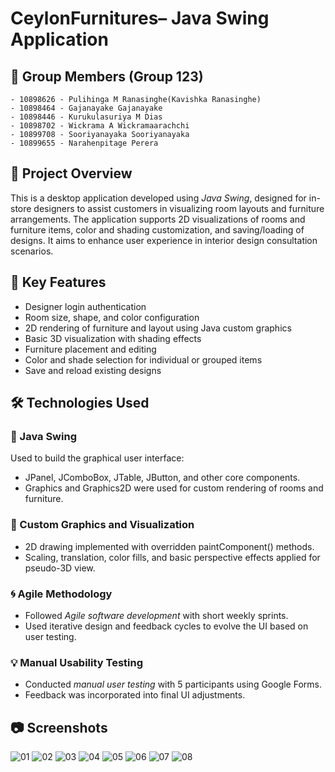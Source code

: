 # CeylonFurnitures– Java Swing Application

## 📌 Group Members (Group 123)
    - 10898626 - Pulihinga M Ranasinghe(Kavishka Ranasinghe)
    - 10898464 - Gajanayake Gajanayake
    - 10898446 - Kurukulasuriya M Dias
    - 10898702 - Wickrama A Wickramaarachchi
    - 10899708 - Sooriyanayaka Sooriyanayaka
    - 10899655 - Narahenpitage Perera
    

## 📌 Project Overview

This is a desktop application developed using *Java Swing*, designed for in-store designers to assist customers in visualizing room layouts and furniture arrangements. The application supports 2D visualizations of rooms and furniture items, color and shading customization, and saving/loading of designs. It aims to enhance user experience in interior design consultation scenarios.

## 🚀 Key Features

- Designer login authentication
- Room size, shape, and color configuration
- 2D rendering of furniture and layout using Java custom graphics
- Basic 3D visualization with shading effects
- Furniture placement and editing
- Color and shade selection for individual or grouped items
- Save and reload existing designs

## 🛠 Technologies Used

### 🔷 Java Swing
Used to build the graphical user interface:
- JPanel, JComboBox, JTable, JButton, and other core components.
- Graphics and Graphics2D were used for custom rendering of rooms and furniture.

### 🎨 Custom Graphics and Visualization
- 2D drawing implemented with overridden paintComponent() methods.
- Scaling, translation, color fills, and basic perspective effects applied for pseudo-3D view.

### 🌀 Agile Methodology
- Followed *Agile software development* with short weekly sprints.
- Used iterative design and feedback cycles to evolve the UI based on user testing.

### 💡 Manual Usability Testing
- Conducted *manual user testing* with 5 participants using Google Forms.
- Feedback was incorporated into final UI adjustments.


## 📷 Screenshots

![01](https://github.com/user-attachments/assets/64e1fa97-f32c-491a-a1dd-e49db272cc74)
![02](https://github.com/user-attachments/assets/3d940f4a-d645-4445-aa16-1ebfb8369b6d)
![03](https://github.com/user-attachments/assets/2beb17ad-6998-4235-99f9-d068d71f4fd3)
![04](https://github.com/user-attachments/assets/4815fffd-faca-42ad-99d5-a56d4c00a3ff)
![05](https://github.com/user-attachments/assets/75b3b738-339e-4bf1-9159-08ba3a2dfeb6)
![06](https://github.com/user-attachments/assets/518bc2ef-9790-4e72-bdd0-448ef1651565)
![07](https://github.com/user-attachments/assets/3b951f57-02f1-491c-9e7e-cdce08e11b01)
![08](https://github.com/user-attachments/assets/ab44c53b-8d26-4d32-a00f-9844cd54d031)















